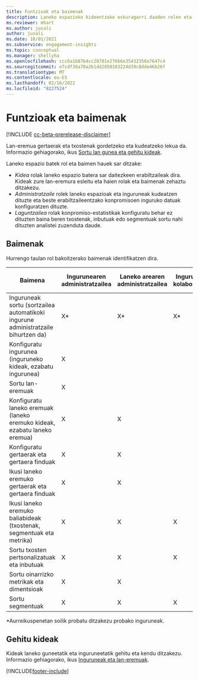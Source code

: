 ```yaml
---
title: Funtzioak eta baimenak
description: Laneko espazioko kideentzako eskuragarri dauden rolen eta baimenen ikuspegi orokorra.
ms.reviewer: mhart
ms.author: jusali
author: jusali
ms.date: 10/01/2021
ms.subservice: engagement-insights
ms.topic: conceptual
ms.manager: shellyha
ms.openlocfilehash: ccc6a1b87b4cc28701e276b6e35432356e7647c4
ms.sourcegitcommit: e7cdf36a78a2b1dd2850183224d39c8dde46b26f
ms.translationtype: MT
ms.contentlocale: eu-ES
ms.lasthandoff: 02/16/2022
ms.locfileid: "8227524"
---
```

# <a name="roles-and-permissions"></a>Funtzioak eta baimenak

[!INCLUDE [cc-beta-prerelease-disclaimer](includes/cc-beta-prerelease-disclaimer.md)]

Lan-eremua gertaerak eta txostenak gordetzeko eta kudeatzeko lekua da. Informazio gehiagorako, ikus [Sortu lan gunea eta gehitu kideak](create-workspace.md). 

Laneko espazio batek rol eta baimen hauek sar ditzake:

- *Kidea* rolak laneko espazio batera sar daitezkeen erabiltzaileak dira. Kideak zure lan-eremura esleitu eta haien rolak eta baimenak zehaztu ditzakezu. 
- *Administratzaile* rolek laneko espazioak eta inguruneak kudeatzen dituzte eta beste erabiltzaileentzako konpromisoen inguruko datuak konfiguratzen dituzte. 
- *Laguntzailea* rolak konpromiso-estatistikak konfiguratu behar ez dituzten baina beren txostenak, inbutuak edo segmentuak sortu nahi dituzten analistei zuzenduta daude.

## <a name="permissions"></a>Baimenak
  
Hurrengo taulan rol bakoitzerako baimenak identifikatzen dira. 

| Baimena | Ingurunearen administratzailea | Laneko arearen administratzailea | Ingurunearen kolaboratzailea | Laneko arearen kolaboratzailea | 
|--|--|--|--|--|
| Inguruneak sortu (sortzailea automatikoki ingurune administratzaile bihurtzen da) | X* | X* | X* | X* |  
| Konfiguratu ingurunea (inguruneko kideak, ezabatu ingurunea) | X |  |  |  |  
| Sortu lan-eremuak | X |  |  |  |  
| Konfiguratu laneko eremuak (laneko eremuko kideak, ezabatu laneko eremua) | X | X |  |  |  
| Konfiguratu gertaerak eta gertaera finduak | X | X | |  |  
| Ikusi laneko eremuko gertaerak eta gertaera finduak | X | X | |  |  
| Ikusi laneko eremuko baliabideak (txostenak, segmentuak eta metrika)| X | X | X | X |  
| Sortu txosten pertsonalizatuak eta inbutuak | X | X | X | X |  
| Sortu oinarrizko metrikak eta dimentsioak| X | X |  |  |  
| Sortu segmentuak| X | X | X | X |  

*Aurreikuspenetan soilik probatu ditzakezu probako inguruneak. 

## <a name="add-members"></a>Gehitu kideak

Kideak laneko guneetatik eta inguruneetatik gehitu eta kendu ditzakezu. Informazio gehiagorako, ikus [Inguruneak eta lan-eremuak](manage-environments-workspaces.md).


[!INCLUDE[footer-include](../includes/footer-banner.md)]
